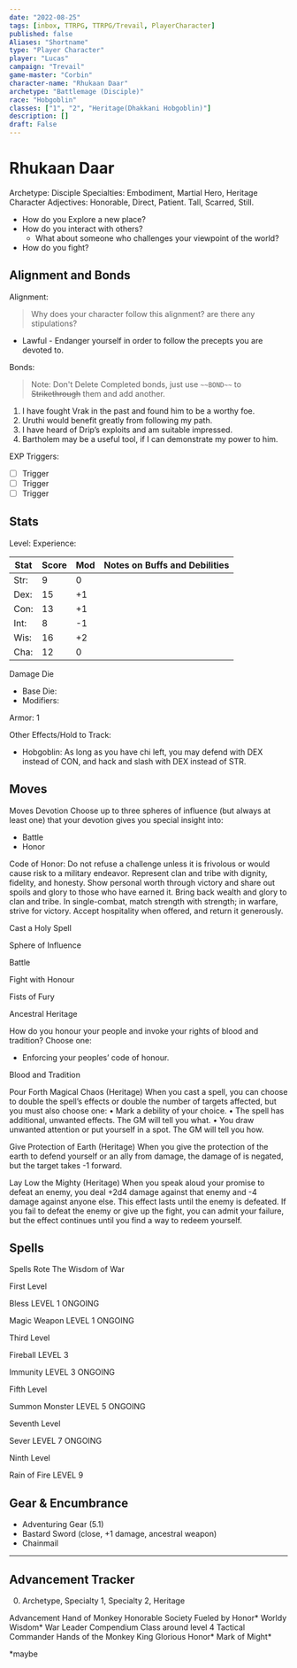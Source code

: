 ```yaml
---
date: "2022-08-25"
tags: [inbox, TTRPG, TTRPG/Trevail, PlayerCharacter]
published: false
Aliases: "Shortname"
type: "Player Character"
player: "Lucas"
campaign: "Trevail"
game-master: "Corbin"
character-name: "Rhukaan Daar"
archetype: "Battlemage (Disciple)"
race: "Hobgoblin"
classes: ["1", "2", "Heritage(Dhakkani Hobgoblin)"]
description: []
draft: False
---
```


# Rhukaan Daar

Archetype: Disciple
Specialties: Embodiment, Martial Hero, Heritage
Character Adjectives: Honorable, Direct, Patient. Tall, Scarred, Still. 


- How do you Explore a new place?
- How do you interact with others?
  - What about someone who challenges your viewpoint of the world?
- How do you fight?

## Alignment and Bonds

Alignment: 
  > Why does your character follow this alignment? are there any stipulations?

- Lawful - Endanger yourself in order to follow the precepts you are devoted to.

Bonds:

> Note: Don't Delete Completed bonds, just use `~~BOND~~` to ~~Strikethrough~~ them and add another.

1. I have fought Vrak in the past and found him to be a worthy foe. 
2. Uruthi would benefit greatly from following my path. 
3. I have heard of Drip’s exploits and am suitable impressed. 
4. Bartholem may be a useful tool, if I can demonstrate my power to him. 

EXP Triggers:

- [ ] Trigger
- [ ] Trigger
- [ ] Trigger

## Stats

Level:
Experience:

| Stat | Score | Mod | Notes on Buffs and Debilities                                      |
| ---- | ----- | --- | ------------------------------------------------------------------ |
| Str: | 9     | 0   |                                                                    |
| Dex: | 15    | +1  | |
| Con: | 13    | +1  |                                                                    |
| Int: | 8    | -1  |                                                                    |
| Wis: | 16    | +2  |                                                                    |
| Cha: | 12     | 0  |                                                                    |

Damage Die
- Base Die: 
- Modifiers:

Armor: 1

Other Effects/Hold to Track:

- Hobgoblin: As long as you have chi left, you may defend with DEX instead of CON, and hack and slash with DEX instead of STR.

## Moves

Moves
Devotion
Choose up to three spheres of influence (but always at least one) that your devotion gives you special insight into:

- Battle
- Honor

Code of Honor: Do not refuse a challenge unless it is frivolous or would cause risk to a military endeavor. Represent clan and tribe with dignity, fidelity, and honesty. Show personal worth through victory and share out spoils and glory to those who have earned it. Bring back wealth and glory to clan and tribe. In single-combat, match strength with strength; in warfare, strive for victory. Accept hospitality when offered, and return it generously. 

Cast a Holy Spell

Sphere of Influence

Battle

Fight with Honour

Fists of Fury

Ancestral Heritage

How do you honour your people and invoke your rights of blood and tradition? Choose one:

- Enforcing your peoples’ code of honour.

Blood and Tradition

Pour Forth Magical Chaos (Heritage)
When you cast a spell, you can choose to double the spell’s effects or double the number of targets affected, but you must also choose one: 
•	Mark a debility of your choice. 
•	The spell has additional, unwanted effects. The GM will tell you what. 
•	You draw unwanted attention or put yourself in a spot. The GM will tell you how.

Give Protection of Earth (Heritage)
When you give the protection of the earth to defend yourself or an ally from damage, the damage of is negated, but the target takes -1 forward.

Lay Low the Mighty (Heritage)
When you speak aloud your promise to defeat an enemy, you deal +2d4 damage against that enemy and -4 damage against anyone else. This effect lasts until the enemy is defeated. If you fail to defeat the enemy or give up the fight, you can admit your failure, but the effect continues until you find a way to redeem yourself.


## Spells


Spells
Rote
The Wisdom of War 

First Level

Bless LEVEL 1 ONGOING

Magic Weapon LEVEL 1 ONGOING

Third Level

Fireball LEVEL 3

Immunity LEVEL 3 ONGOING

Fifth Level

Summon Monster LEVEL 5 ONGOING

Seventh Level

Sever LEVEL 7 ONGOING

Ninth Level

Rain of Fire LEVEL 9


## Gear & Encumbrance

- Adventuring Gear (5.1)
- Bastard Sword (close, +1 damage, ancestral weapon)
- Chainmail


---

## Advancement Tracker

0. Archetype, Specialty 1, Specialty 2, Heritage

Advancement
Hand of Monkey
Honorable Society
Fueled by Honor*
Worldy Wisdom*
War Leader Compendium Class around level 4
Tactical Commander
Hands of the Monkey King
Glorious Honor*
Mark of Might*

*maybe
